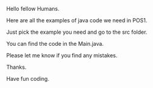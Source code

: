 Hello fellow Humans.

Here are all the examples of java code we need in POS1.

Just pick the example you need and go to the src folder.

You can find the code in the Main.java.

Please let me know if you find any mistakes.

Thanks.

Have fun coding.
